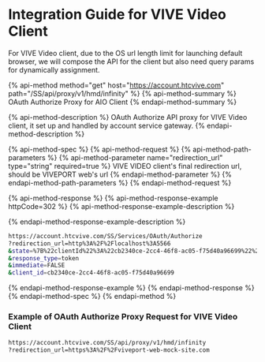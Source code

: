 # Integration Guide for VIVE Video Client

For VIVE Video client, due to the OS url length limit for launching default browser, we will compose the API for the client but also need query params for dynamically assignment.

{% api-method method="get" host="https://account.htcvive.com" path="/SS/api/proxy/v1/hmd/infinity" %}
{% api-method-summary %}
OAuth Authorize Proxy for AIO Client
{% endapi-method-summary %}

{% api-method-description %}
OAuth Authorize API proxy for VIVE Video client, it set up and handled by account service gateway.
{% endapi-method-description %}

{% api-method-spec %}
{% api-method-request %}
{% api-method-path-parameters %}
{% api-method-parameter name="redirection\_url" type="string" required=true %}
VIVE VIDEO client's final redirection url, should be VIVEPORT web's url
{% endapi-method-parameter %}
{% endapi-method-path-parameters %}
{% endapi-method-request %}

{% api-method-response %}
{% api-method-response-example httpCode=302 %}
{% api-method-response-example-description %}

{% endapi-method-response-example-description %}

```bash
https://account.htcvive.com/SS/Services/OAuth/Authorize
?redirection_url=http%3A%2F%2Flocalhost%3A5566
&state=%7B%22clientId%22%3A%22cb2340ce-2cc4-46f8-ac05-f75d40a96699%22%2C%22redirectionUrl%22%3A%22https%3A%2F%2Fviveport-web-mock-site.com%22%2C%22flow%22%3A%22infinity%22%2C%22initView%22%3A%22sign-up%22%2C%22viewToggles%22%3A%5B%22-sign-in%22%5D%2C%22requireAuthCode%22%3Afalse%2C%22preSignUpUrl%22%3A%22https%3A%2F%2Fid-dev-websso.htcwowdev.com%2F19%2Fdev.html%22%7D
&response_type=token
&immediate=FALSE
&client_id=cb2340ce-2cc4-46f8-ac05-f75d40a96699
```
{% endapi-method-response-example %}
{% endapi-method-response %}
{% endapi-method-spec %}
{% endapi-method %}

### Example of OAuth Authorize Proxy Request for VIVE Video Client

```bash
https://account.htcvive.com/SS/api/proxy/v1/hmd/infinity
?redirection_url=https%3A%2F%2Fviveport-web-mock-site.com
```



